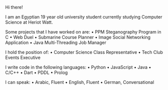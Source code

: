 Hi there!

I am an Egyptian 19 year old university student currently studying Computer Science at Heriot Watt.

Some projects that I have worked on are:
• PPM Steganography Program in C
• Web Duel
• Submarine Course Planner
• Image Social Networking Application
• Java Multi-Threading Job Manager

I hold the position of:
• Computer Science Class Representative
• Tech Club Events Executive

I write code in the following languages:
• Python
• JavaScript
• Java
• C/C++
• Dart
• PDDL
• Prolog

I can speak:
• Arabic, Fluent
• English, Fluent
• German, Conversational
